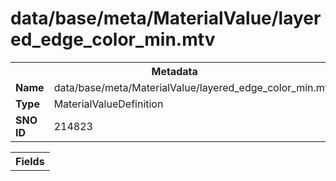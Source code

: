 <h1>data/base/meta/MaterialValue/layered_edge_color_min.mtv</h1><table><tr><th colspan="100%">Metadata</th></tr><tr><td><b>Name</b></td><td>data/base/meta/MaterialValue/layered_edge_color_min.mtv</td></tr><tr><td><b>Type</b></td><td>MaterialValueDefinition</td></tr><tr><td><b>SNO ID</b></td><td>214823</td></tr></table>

<table><tr><th colspan="100%">Fields</th></tr></table>


